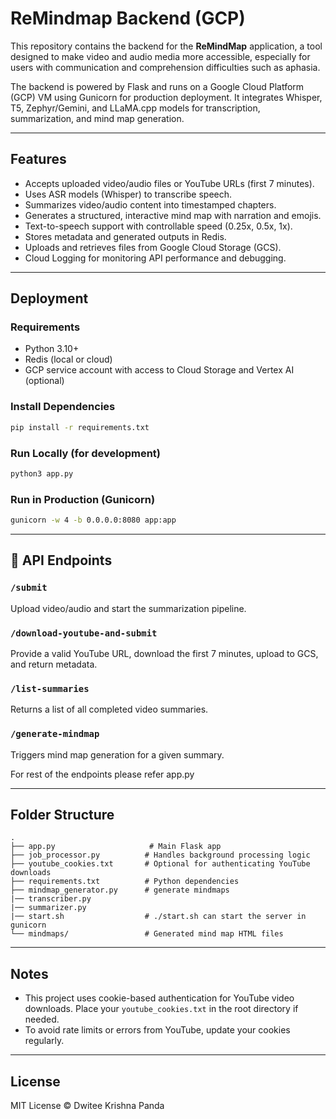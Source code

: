 

# ReMindmap Backend (GCP)

This repository contains the backend for the **ReMindMap** application, a tool designed to make video and audio media more accessible, especially for users with communication and comprehension difficulties such as aphasia.

The backend is powered by Flask and runs on a Google Cloud Platform (GCP) VM using Gunicorn for production deployment. It integrates Whisper, T5, Zephyr/Gemini, and LLaMA.cpp models for transcription, summarization, and mind map generation.

---

## Features

- Accepts uploaded video/audio files or YouTube URLs (first 7 minutes).
- Uses ASR models (Whisper) to transcribe speech.
- Summarizes video/audio content into timestamped chapters.
- Generates a structured, interactive mind map with narration and emojis.
- Text-to-speech support with controllable speed (0.25x, 0.5x, 1x).
- Stores metadata and generated outputs in Redis.
- Uploads and retrieves files from Google Cloud Storage (GCS).
- Cloud Logging for monitoring API performance and debugging.

---

##  Deployment

### Requirements

- Python 3.10+
- Redis (local or cloud)
- GCP service account with access to Cloud Storage and Vertex AI (optional)

### Install Dependencies

```bash
pip install -r requirements.txt
```

### Run Locally (for development)

```bash
python3 app.py
```

### Run in Production (Gunicorn)

```bash
gunicorn -w 4 -b 0.0.0.0:8080 app:app
```

---

## 🔌 API Endpoints

### `/submit`
Upload video/audio and start the summarization pipeline.

### `/download-youtube-and-submit`
Provide a valid YouTube URL, download the first 7 minutes, upload to GCS, and return metadata.

### `/list-summaries`
Returns a list of all completed video summaries.

### `/generate-mindmap`
Triggers mind map generation for a given summary.

For rest of the endpoints please refer app.py

---

##  Folder Structure

```
.
├── app.py                     # Main Flask app
├── job_processor.py          # Handles background processing logic
├── youtube_cookies.txt       # Optional for authenticating YouTube downloads
├── requirements.txt          # Python dependencies
├── mindmap_generator.py      # generate mindmaps
|── transcriber.py
|── summarizer.py
|── start.sh                  # ./start.sh can start the server in gunicorn
└── mindmaps/                 # Generated mind map HTML files
```

---

##  Notes

- This project uses cookie-based authentication for YouTube video downloads. Place your `youtube_cookies.txt` in the root directory if needed.
- To avoid rate limits or errors from YouTube, update your cookies regularly.

---

##  License

MIT License © Dwitee Krishna Panda